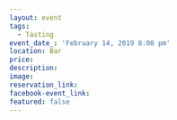 ```yaml
---
layout: event
tags:
  - Tasting
event_date_: 'February 14, 2019 8:00 pm'
location: Bar
price:
description:
image:
reservation_link:
facebook-event_link:
featured: false
---
```


